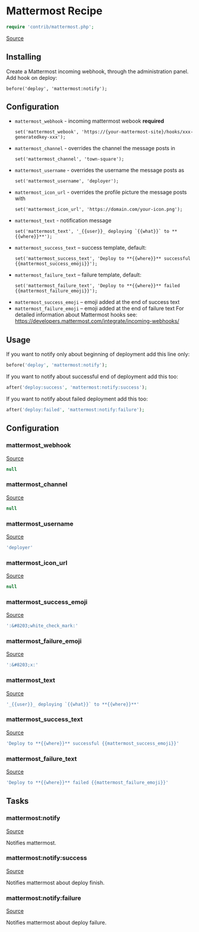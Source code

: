 <!-- DO NOT EDIT THIS FILE! -->
<!-- Instead edit contrib/mattermost.php -->
<!-- Then run bin/docgen -->

# Mattermost Recipe

```php
require 'contrib/mattermost.php';
```

[Source](/contrib/mattermost.php)



## Installing
Create a Mattermost incoming webhook, through the administration panel.
Add hook on deploy:
```
before('deploy', 'mattermost:notify');
```
## Configuration
 - `mattermost_webhook` - incoming mattermost webook **required**
   ```
   set('mattermost_webook', 'https://{your-mattermost-site}/hooks/xxx-generatedkey-xxx');
   ```
 - `mattermost_channel` - overrides the channel the message posts in
   ```
   set('mattermost_channel', 'town-square');
   ```
 - `mattermost_username` - overrides the username the message posts as
   ```
   set('mattermost_username', 'deployer');
   ```
 - `mattermost_icon_url` - overrides the profile picture the message posts with
   ```
   set('mattermost_icon_url', 'https://domain.com/your-icon.png');
   ```
 - `mattermost_text` - notification message
   ```
   set('mattermost_text', '_{{user}}_ deploying `{{what}}` to **{{where}}**');
   ```
 - `mattermost_success_text` – success template, default:
   ```
   set('mattermost_success_text', 'Deploy to **{{where}}** successful {{mattermost_success_emoji}}');
   ```
 - `mattermost_failure_text` – failure template, default:
   ```
   set('mattermost_failure_text', 'Deploy to **{{where}}** failed {{mattermost_failure_emoji}}');
   ```
 - `mattermost_success_emoji` – emoji added at the end of success text
 - `mattermost_failure_emoji` – emoji added at the end of failure text
 For detailed information about Mattermost hooks see: https://developers.mattermost.com/integrate/incoming-webhooks/
## Usage
If you want to notify only about beginning of deployment add this line only:
```php
before('deploy', 'mattermost:notify');
```
If you want to notify about successful end of deployment add this too:
```php
after('deploy:success', 'mattermost:notify:success');
```
If you want to notify about failed deployment add this too:
```php
after('deploy:failed', 'mattermost:notify:failure');
```


## Configuration
### mattermost_webhook
[Source](https://github.com/deployphp/deployer/blob/master/contrib/mattermost.php#L81)



```php title="Default value"
null
```


### mattermost_channel
[Source](https://github.com/deployphp/deployer/blob/master/contrib/mattermost.php#L82)



```php title="Default value"
null
```


### mattermost_username
[Source](https://github.com/deployphp/deployer/blob/master/contrib/mattermost.php#L83)



```php title="Default value"
'deployer'
```


### mattermost_icon_url
[Source](https://github.com/deployphp/deployer/blob/master/contrib/mattermost.php#L84)



```php title="Default value"
null
```


### mattermost_success_emoji
[Source](https://github.com/deployphp/deployer/blob/master/contrib/mattermost.php#L86)



```php title="Default value"
':&#8203;white_check_mark:'
```


### mattermost_failure_emoji
[Source](https://github.com/deployphp/deployer/blob/master/contrib/mattermost.php#L87)



```php title="Default value"
':&#8203;x:'
```


### mattermost_text
[Source](https://github.com/deployphp/deployer/blob/master/contrib/mattermost.php#L89)



```php title="Default value"
'_{{user}}_ deploying `{{what}}` to **{{where}}**'
```


### mattermost_success_text
[Source](https://github.com/deployphp/deployer/blob/master/contrib/mattermost.php#L90)



```php title="Default value"
'Deploy to **{{where}}** successful {{mattermost_success_emoji}}'
```


### mattermost_failure_text
[Source](https://github.com/deployphp/deployer/blob/master/contrib/mattermost.php#L91)



```php title="Default value"
'Deploy to **{{where}}** failed {{mattermost_failure_emoji}}'
```



## Tasks

### mattermost:notify
[Source](https://github.com/deployphp/deployer/blob/master/contrib/mattermost.php#L94)

Notifies mattermost.




### mattermost:notify:success
[Source](https://github.com/deployphp/deployer/blob/master/contrib/mattermost.php#L115)

Notifies mattermost about deploy finish.




### mattermost:notify:failure
[Source](https://github.com/deployphp/deployer/blob/master/contrib/mattermost.php#L136)

Notifies mattermost about deploy failure.





